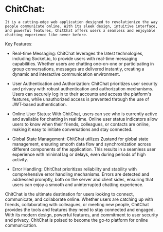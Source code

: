 # ChitChat:
    It is a cutting-edge web application designed to revolutionize the way people communicate online. With its sleek design, intuitive interface, and powerful features, ChitChat offers users a seamless and enjoyable chatting experience like never before.


Key Features:

- Real-time Messaging: ChitChat leverages the latest technologies, including Socket.io, to provide users with real-time messaging capabilities. Whether users are chatting one-on-one or participating in group conversations, messages are delivered instantly, creating a dynamic and interactive communication environment.

- User Authentication and Authorization: ChitChat prioritizes user security and privacy with robust authentication and authorization mechanisms. Users can securely log in to their accounts and access the platform's features, while unauthorized access is prevented through the use of JWT-based authentication.

- Online User Status: With ChitChat, users can see who is currently active and available for chatting in real time. Online user status indicators allow users to know when their friends, colleagues, or contacts are online, making it easy to initiate conversations and stay connected.

- Global State Management: ChitChat utilizes Zustand for global state management, ensuring smooth data flow and synchronization across different components of the application. This results in a seamless user experience with minimal lag or delays, even during periods of high activity.

- Error Handling: ChitChat prioritizes reliability and stability with comprehensive error handling mechanisms. Errors are detected and addressed promptly, both on the server and client sides, ensuring that users can enjoy a smooth and uninterrupted chatting experience.


ChitChat is the ultimate destination for users looking to connect, communicate, and collaborate online. Whether users are catching up with friends, collaborating with colleagues, or meeting new people, ChitChat provides the tools and features they need to stay connected and engaged. With its modern design, powerful features, and commitment to user security and privacy, ChitChat is poised to become the go-to platform for online communication.